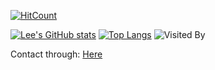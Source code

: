 [![HitCount](https://hits.dwyl.com/st1ven/st1ven.svg?style=flat-square)](http://hits.dwyl.com/st1ven/st1ven)

[![Lee's GitHub stats](https://github-readme-stats.vercel.app/api?username=st1ven&line_height=24.5&show_icons=true&hide_border=true)](https://github.com/anuraghazra/github-readme-stats)
[![Top Langs](https://github-readme-stats.vercel.app/api/top-langs/?username=st1ven&layout=compact&langs_count=8&hide_border=true&card_width=256)](https://github.com/anuraghazra/github-readme-stats)
![Visited By](https://count.getloli.com/get/@st1ven?theme=gelbooru)

Contact through:
[Here](https://github.com/st1ven/st1ven/issues/new)

<!--
fine, you find a new world:
```
echo aUBzYW5nc2lyLmNvbQ==|base64 -d
```
-->

<!--
**st1ven/st1ven** is a ✨ _special_ ✨ repository because its `README.md` (this file) appears on your GitHub profile.

Here are some ideas to get you started:

- 🔭 I’m currently working on ...
- 🌱 I’m currently learning ...
- 👯 I’m looking to collaborate on ...
- 🤔 I’m looking for help with ...
- 💬 Ask me about ...
- 📫 How to reach me: ...
- 😄 Pronouns: ...
- ⚡ Fun fact: ...
-->
